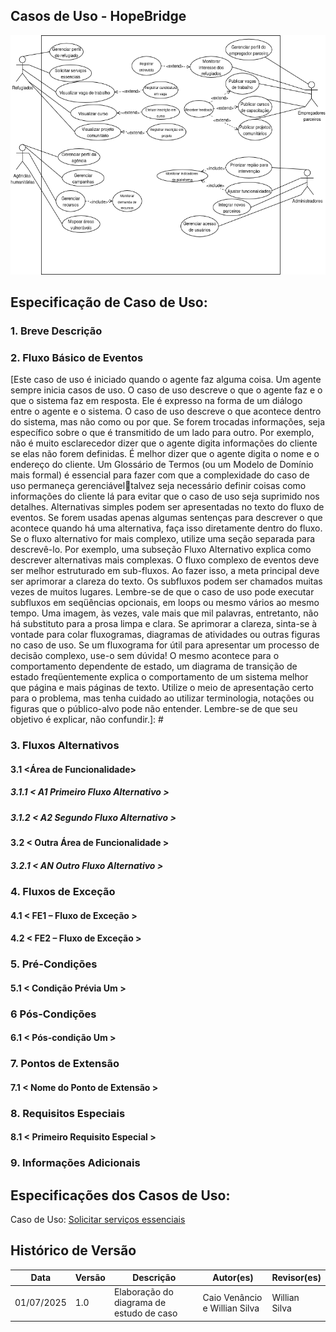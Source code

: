 ## Casos de Uso - HopeBridge

![Diagrama de Casos de Uso da HopeBridge](../assets/images/HopeBridge.png)

## Especificação de Caso de Uso: <Nome do Caso de Uso> 

### 1. Breve Descrição
[A descrição apresenta resumidamente a função e o objetivo do caso de uso. Um único parágrafo será suficiente para esta descrição.]: #

### 2. Fluxo Básico de Eventos
[Este caso de uso é iniciado quando o agente faz alguma coisa. Um agente sempre inicia casos de uso. O caso de uso descreve o que o agente faz e o que o sistema faz em resposta. Ele é expresso na forma de um diálogo entre o agente e o sistema.
O caso de uso descreve o que acontece dentro do sistema, mas não como ou por que. Se forem trocadas informações, seja específico sobre o que é transmitido de um lado para outro. Por exemplo, não é muito esclarecedor dizer que o agente digita informações do cliente se elas não forem definidas. É melhor dizer que o agente digita o nome e o endereço do cliente. Um Glossário de Termos (ou um Modelo de Domínio mais formal) é essencial para fazer com que a complexidade do caso de uso permaneça gerenciáveltalvez seja necessário definir coisas como informações do cliente lá para evitar que o caso de uso seja suprimido nos detalhes. 
Alternativas simples podem ser apresentadas no texto do fluxo de eventos. Se forem usadas apenas algumas sentenças para descrever o que acontece quando há uma alternativa, faça isso diretamente dentro do fluxo. Se o fluxo alternativo for mais complexo, utilize uma seção separada para descrevê-lo. Por exemplo, uma subseção Fluxo Alternativo explica como descrever alternativas mais complexas. 
O fluxo complexo de eventos deve ser melhor estruturado em sub-fluxos. Ao fazer isso, a meta principal deve ser aprimorar a clareza do texto. Os subfluxos podem ser chamados muitas vezes de muitos lugares. Lembre-se de que o caso de uso pode executar subfluxos em seqüências opcionais, em loops ou mesmo vários ao mesmo tempo.
Uma imagem, às vezes, vale mais que mil palavras, entretanto, não há substituto para a prosa limpa e clara. Se aprimorar a clareza, sinta-se à vontade para colar fluxogramas, diagramas de atividades ou outras figuras no caso de uso. Se um fluxograma for útil para apresentar um processo de decisão complexo, use-o sem dúvida! O mesmo acontece para o comportamento dependente de estado, um diagrama de transição de estado freqüentemente explica o comportamento de um sistema melhor que página e mais páginas de texto. Utilize o meio de apresentação certo para o problema, mas tenha cuidado ao utilizar terminologia, notações ou figuras que o público-alvo pode não entender. Lembre-se de que seu objetivo é explicar, não confundir.]: #

### 3. Fluxos Alternativos
[Alternativas mais complexas são descritas em uma seção separada, mencionada na subseção Fluxo Básico da seção Fluxo de Eventos. Pense nas subseções Fluxo Alternativo como um comportamento alternativo cada fluxo alternativo representa um comportamento alternativo geralmente devido às exceções que ocorrem no fluxo principal. Elas podem ter a extensão necessária para descrever os eventos associados ao comportamento alternativo.
Inicie cada fluxo alternativo com uma linha inicial determinando claramente onde o fluxo alternativo pode ocorrer e as condições em que ele é executado.
Encerre cada fluxo alternativo com uma linha que determina claramente onde os eventos do fluxo de eventos principal estão resumidos. Isso deve ser explicitamente determinado.
Utilizar fluxos alternativos aprimora a clareza do caso de uso. Tenha em mente que casos de uso são apenas descrições textuais e seu objetivo principal é documentar o comportamento de um sistema de uma maneira clara, concisa e compreensível.]: #

#### 3.1 <Área de Funcionalidade>
[Freqüentemente, há vários fluxos alternativos relacionados a uma única área de funcionalidade (por exemplo, recursos de retirada de especialista, manipulação de cartões ou de recebimentos para o caso de uso Caixa de Retirada de uma Máquina de Caixa Automático). Ela aprimorará a clareza se esses conjuntos de fluxos relacionados de forma conceptual forem agrupados em sua própria subseção nomeada claramente. ]: #

##### 3.1.1 < A1 Primeiro Fluxo Alternativo >
[Descreva o fluxo alternativo, exatamente como qualquer outro fluxo de eventos.]: #

##### 3.1.2 < A2 Segundo Fluxo Alternativo >
[Pode haver, e muito provavelmente haverá, vários fluxos alternativos em cada área de funcionalidade. Mantenha cada fluxo alternativo separado para aprimorar a clareza.]: #

#### 3.2 < Outra Área de Funcionalidade >

##### 3.2.1 < AN Outro Fluxo Alternativo >

### 4. Fluxos de Exceção

#### 4.1 < FE1 – Fluxo de Exceção >
[Um subfluxo deve ser um segmento de comportamento dentro do caso de uso que tenha um objetivo claro e seja "atômico" no sentido de que você execute todas ou nenhuma das ações descritas. Você pode precisar ter vários níveis de sub-fluxos, mas, se puder, evite, pois isso torna o texto mais complexo e difícil de entender.]: #

#### 4.2 < FE2 – Fluxo de Exceção >
[Pode haver, e muito provavelmente haverá, vários subfluxos em um caso de uso. Mantenha cada subfluxo separado para aprimorar a clareza. Utilizar subfluxos aprimora a clareza do caso de uso e também evita que os casos de uso sejam decompostos em hierarquias de casos de uso. Tenha em mente que casos de uso são apenas descrições textuais e seu objetivo principal é documentar o comportamento de um sistema de uma maneira clara, concisa e compreensível.]: #

### 5. Pré-Condições
[Uma condição prévia de um caso de uso é o estado do sistema que deve estar presente antes de um caso de uso ser executado.]: #

#### 5.1 < Condição Prévia Um >

### 6 Pós-Condições 
[Uma pós-condição de um caso de uso é uma lista de estados possíveis que o sistema pode estar imediatamente após um caso de uso ter sido concluído.]: #

#### 6.1 < Pós-condição Um  >

### 7. Pontos de Extensão
[Pontos de extensão do caso de uso.]: #

#### 7.1 < Nome do Ponto de Extensão >  
[Definição do local do ponto de extensão no fluxo de eventos.]: #

### 8. Requisitos Especiais
[Um requisito especial é, geralmente, um requisito não funcional que é específico de um caso de uso, mas não é fácil ou naturalmente especificado no texto do fluxo de eventos do caso de uso. Exemplos de requisitos especiais incluem requisitos legais e reguladores, padrões de aplicativos e atributos de qualidade do sistema a ser construído incluindo requisitos de utilidade, confiabilidade, desempenho ou suportabilidade. Adicionalmente, outros requisitoscomo sistemas e ambientes operacionais, requisitos de compatibilidade e restrições de designdevem ser capturados nesta seção.]: #
#### 8.1 < Primeiro Requisito Especial >

### 9. Informações Adicionais
[Inclua, ou forneça referências a, informações adicionais requeridas para explicar o caso de uso. Isso pode incluir diagramas de visão geral, exemplos ou qualquer outra coisa que você imagine.]: #

## Especificações dos Casos de Uso:

Caso de Uso: [Solicitar serviços essenciais](casos_de_uso/servicos.md)

## Histórico de Versão
Data     | Versão | Descrição | Autor(es) | Revisor(es)
-------- | ------ | --------- | ----- | ---------
01/07/2025 | 1.0 | Elaboração do diagrama de estudo de caso | Caio Venâncio e Willian Silva | Willian Silva |